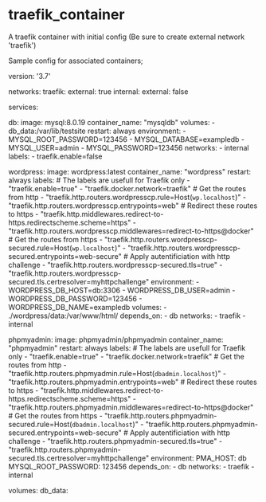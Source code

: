 # traefik_container
A traefik container with initial config (Be sure to create external network 'traefik')

Sample config for associated containers;

version: '3.7'

networks: 
  traefik:
    external: true
  internal:
    external: false


services: 
  
  db:
    image: mysql:8.0.19
    container_name: "mysqldb"
    volumes:
      - db_data:/var/lib/testsite
    restart: always
    environment:
      - MYSQL_ROOT_PASSWORD=123456
      - MYSQL_DATABASE=exampledb
      - MYSQL_USER=admin
      - MYSQL_PASSWORD=123456
    networks:
      - internal
    labels:
      - traefik.enable=false

  wordpress:
    image: wordpress:latest
    container_name: "wordpress"
    restart: always
    labels:
      # The labels are usefull for Traefik only
      - "traefik.enable=true"
      - "traefik.docker.network=traefik"
      # Get the routes from http
      - "traefik.http.routers.wordpresscp.rule=Host(`wp.localhost`)"
      - "traefik.http.routers.wordpresscp.entrypoints=web"
      # Redirect these routes to https
      - "traefik.http.middlewares.redirect-to-https.redirectscheme.scheme=https"
      - "traefik.http.routers.wordpresscp.middlewares=redirect-to-https@docker"
      # Get the routes from https
      - "traefik.http.routers.wordpresscp-secured.rule=Host(`wp.localhost`)"
      - "traefik.http.routers.wordpresscp-secured.entrypoints=web-secure"
      # Apply autentificiation with http challenge
      - "traefik.http.routers.wordpresscp-secured.tls=true"
      - "traefik.http.routers.wordpresscp-secured.tls.certresolver=myhttpchallenge"
    environment:
      - WORDPRESS_DB_HOST=db:3306
      - WORDPRESS_DB_USER=admin
      - WORDPRESS_DB_PASSWORD=123456
      - WORDPRESS_DB_NAME=exampledb
    volumes:
      - ./wordpress/data:/var/www/html/
    depends_on: 
      - db
    networks: 
      - traefik
      - internal

  phpmyadmin:
    image: phpmyadmin/phpmyadmin
    container_name: "phpmyadmin"
    restart: always
    labels:
      # The labels are usefull for Traefik only
      - "traefik.enable=true"
      - "traefik.docker.network=traefik"
      # Get the routes from http
      - "traefik.http.routers.phpmyadmin.rule=Host(`dbadmin.localhost`)"
      - "traefik.http.routers.phpmyadmin.entrypoints=web"
      # Redirect these routes to https
      - "traefik.http.middlewares.redirect-to-https.redirectscheme.scheme=https"
      - "traefik.http.routers.phpmyadmin.middlewares=redirect-to-https@docker"
      # Get the routes from https
      - "traefik.http.routers.phpmyadmin-secured.rule=Host(`dbadmin.localhost`)"
      - "traefik.http.routers.phpmyadmin-secured.entrypoints=web-secure"
      # Apply autentificiation with http challenge
      - "traefik.http.routers.phpmyadmin-secured.tls=true"
      - "traefik.http.routers.phpmyadmin-secured.tls.certresolver=myhttpchallenge"
    environment: 
      PMA_HOST: db
      MYSQL_ROOT_PASSWORD: 123456
    depends_on: 
      - db
    networks:
      - traefik
      - internal
  
volumes:
  db_data:
